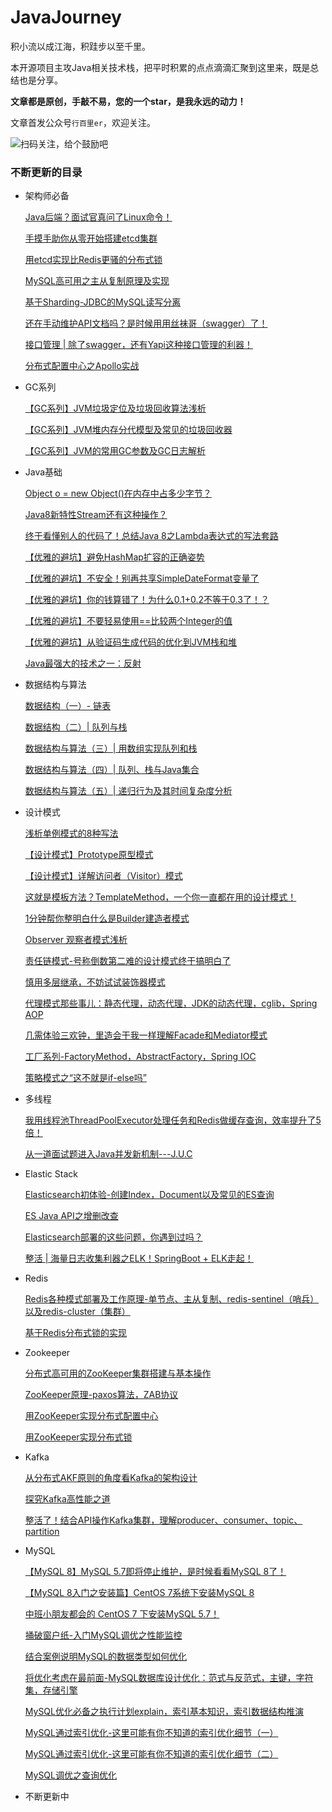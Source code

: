 # JavaJourney
积小流以成江海，积跬步以至千里。

本开源项目主攻Java相关技术栈，把平时积累的点点滴滴汇聚到这里来，既是总结也是分享。

**文章都是原创，手敲不易，您的一个star，是我永远的动力！**

文章首发公众号`行百里er`，欢迎关注。

![扫码关注，给个鼓励吧](https://gitee.com/xblzer/picture/raw/master/2020-10-29/1603936988710-%E4%BA%8C%E7%BB%B4%E7%A0%81.jpg)



### 不断更新的目录

- 架构师必备

  [Java后端？面试官真问了Linux命令！](http://mp.weixin.qq.com/s?__biz=MzI1MDU1MjkxOQ==&mid=100001980&idx=1&sn=1c0550210a0db5baad62f51e2252c987&chksm=69813f845ef6b692170640cff5e97a6bd94a9b2b42fbac093c6de86a4994eb1c9996a10e739c#rd)

  [手摸手助你从零开始搭建etcd集群](http://mp.weixin.qq.com/s?__biz=MzI1MDU1MjkxOQ==&mid=100002150&idx=1&sn=98a36e80c931c3de4d63e7ae535bdb15&chksm=69813e5e5ef6b7482e160226c641bab1716d14823fafc0d0fabc5aeca01abc2676fcc9c24d64#rd)

  [用etcd实现比Redis更骚的分布式锁](http://mp.weixin.qq.com/s?__biz=MzI1MDU1MjkxOQ==&mid=100002197&idx=1&sn=18eccce8af40256e0c6bd2d9544d9380&chksm=69813ead5ef6b7bb6dd6f866eeb9b7725b6d53ac45a339be41e4a675b67243b3ebd1c6477511#rd)

  [MySQL高可用之主从复制原理及实现](https://t.1yb.co/9IE4)

  [基于Sharding-JDBC的MySQL读写分离](https://t.1yb.co/9IEE)

  [还在手动维护API文档吗？是时候用用丝袜哥（swagger）了！](https://t.1yb.co/qv06)

  [接口管理 | 除了swagger，还有Yapi这种接口管理的利器！](https://t.1yb.co/srgM)

  [分布式配置中心之Apollo实战](https://t.1yb.co/trqy)

- GC系列

  [【GC系列】JVM垃圾定位及垃圾回收算法浅析](http://mp.weixin.qq.com/s?__biz=MzI1MDU1MjkxOQ==&mid=100002408&idx=1&sn=8385f11f1160c6a141302dfe33b9658e&chksm=69813d505ef6b4464f1a727fa1b1c7599e24c81b5c44027edc1901d03b04b36b0e2a84fb9a87#rd)

  [【GC系列】JVM堆内存分代模型及常见的垃圾回收器](https://t.1yb.co/82C5)

  [【GC系列】JVM的常用GC参数及GC日志解析](https://t.1yb.co/82Cs)

- Java基础

  [Object o = new Object()在内存中占多少字节？](https://t.1yb.co/quYj)

  [Java8新特性Stream还有这种操作？](http://mp.weixin.qq.com/s?__biz=MzI1MDU1MjkxOQ==&mid=100001184&idx=1&sn=1e5895d286ad138c37e23a206d83cecb&chksm=698132985ef6bb8e06ba1890e3688361179a449577bf0547a19e9f340b779410346c5bd6d08d#rd)

  [终于看懂别人的代码了！总结Java 8之Lambda表达式的写法套路](http://mp.weixin.qq.com/s?__biz=MzI1MDU1MjkxOQ==&mid=100001223&idx=1&sn=23e835628012fb5b66117f04412ea41a&chksm=698132ff5ef6bbe97750283664efe0145b90dac97fb8008b5c7e8be5775bdad23e8ea430fad5#rd)

  [【优雅的避坑】避免HashMap扩容的正确姿势](http://mp.weixin.qq.com/s?__biz=MzI1MDU1MjkxOQ==&mid=100001845&idx=1&sn=c8fb86be33337836737da95f5813a990&chksm=69813f0d5ef6b61baf45d6eb655b365666e42ca575436451c667f2846673c2f39b1b36b11369#rd)

  [【优雅的避坑】不安全！别再共享SimpleDateFormat变量了](http://mp.weixin.qq.com/s?__biz=MzI1MDU1MjkxOQ==&mid=100002282&idx=1&sn=d2cff4595250f17a000f94b316483596&chksm=69813ed25ef6b7c423e8b7ecf492d7909b927ef7084c5213be07a56daf2c799c87f5cb2aa8ea#rd)

  [【优雅的避坑】你的钱算错了！为什么0.1+0.2不等于0.3了！？](http://mp.weixin.qq.com/s?__biz=MzI1MDU1MjkxOQ==&mid=100001820&idx=1&sn=4ace09b751a1e6a32aeefcb7f012b012&chksm=69813f245ef6b632c19823791c03c6da50939784f0b84db2711b3117c80fffcb673d6aa0a901#rd)

  [【优雅的避坑】不要轻易使用==比较两个Integer的值](http://mp.weixin.qq.com/s?__biz=MzI1MDU1MjkxOQ==&mid=100001801&idx=1&sn=5c2cf1bb2d20df863abd2d1caa9e0d27&chksm=69813f315ef6b627bb727428b155f8fd0ddb2ac934b240e9a484c53362103d26eae698be4dcb#rd)

  [【优雅的避坑】从验证码生成代码的优化到JVM栈和堆](http://mp.weixin.qq.com/s?__biz=MzI1MDU1MjkxOQ==&mid=100001773&idx=1&sn=cf33661c355fca06abb7a8deb733812f&chksm=698130d55ef6b9c3f2b4cd5298e4f991375459faeb839a8d3f2bdea5e6bcab2bb30e049a2bb2#rd)

  [Java最强大的技术之一：反射](http://mp.weixin.qq.com/s?__biz=MzI1MDU1MjkxOQ==&mid=100001735&idx=1&sn=f9bb8087f110229b7787cc0d29096441&chksm=698130ff5ef6b9e9435d09f16eb4716bf17d2ade0207e3fcedbba47d16fbd8ef00f491ffd2e5#rd)

- 数据结构与算法

  [数据结构（一）- 链表](https://t.1yb.co/srio)

  [数据结构（二）| 队列与栈](https://t.1yb.co/sywf)

  [数据结构与算法（三）| 用数组实现队列和栈](https://t.1yb.co/trpZ)

  [数据结构与算法（四）| 队列、栈与Java集合](https://t.1yb.co/trqh)

  [数据结构与算法（五）| 递归行为及其时间复杂度分析](https://t.1yb.co/tNaW)

- 设计模式

  [浅析单例模式的8种写法](https://mp.weixin.qq.com/s/2VjQLRj4X_Pz8OzcwdJRfQ)
  
  [【设计模式】Prototype原型模式](http://mp.weixin.qq.com/s?__biz=MzI1MDU1MjkxOQ==&mid=100001712&idx=1&sn=a76195af0d82fc4890c27add5bbf9cd9&chksm=698130885ef6b99e9468dc29969d72c3c7a2467b28a15a931ddce6902d492c899c99eabe57d4#rd)
  
  [【设计模式】详解访问者（Visitor）模式](http://mp.weixin.qq.com/s?__biz=MzI1MDU1MjkxOQ==&mid=100001883&idx=1&sn=ebe60ee186c7acbe1f9dd2f48a81251a&chksm=69813f635ef6b675045159e72e487b9999ee9414fe7d3fd2fdab3452b54a7c8ce4de90281478#rd)
  
  [这就是模板方法？TemplateMethod，一个你一直都在用的设计模式！](https://t.1yb.co/59xn)
  
  [1分钟帮你整明白什么是Builder建造者模式](https://t.1yb.co/59xu)
  
  [Observer 观察者模式浅析](https://t.1yb.co/59xJ)
  
  [责任链模式-号称倒数第二难的设计模式终于搞明白了](https://t.1yb.co/59xZ)
  
  [慎用多层继承，不妨试试装饰器模式](https://t.1yb.co/59y7)
  
  [代理模式那些事儿：静态代理，动态代理，JDK的动态代理，cglib，Spring AOP](https://t.1yb.co/59yi)
  
  [几需体验三欢钟，里造会干我一样理解Facade和Mediator模式](https://t.1yb.co/59yr)
  
  [工厂系列-FactoryMethod，AbstractFactory，Spring IOC](https://t.1yb.co/59yA)
  
  [策略模式之“这不就是if-else吗”](https://t.1yb.co/59z3)


- 多线程

    [我用线程池ThreadPoolExecutor处理任务和Redis做缓存查询，效率提升了5倍！](http://mp.weixin.qq.com/s?__biz=MzI1MDU1MjkxOQ==&mid=100001317&idx=1&sn=42294b2068661ba4b4d214f6aafbdfb7&chksm=6981311d5ef6b80bf436ae595fb87b5ddea30e14bf6d1b4e1ab405b9594013a7816320f81692#rd)

    [从一道面试题进入Java并发新机制---J.U.C](http://mp.weixin.qq.com/s?__biz=MzI1MDU1MjkxOQ==&mid=100001154&idx=1&sn=080e5601e1a068a7367adb872bf209a7&chksm=698132ba5ef6bbacaf04724036e2000f8b8a88aa28dfc5bd6d298c5678dac00c0905b7aa2076#rd)

- Elastic Stack

    [Elasticsearch初体验-创建Index，Document以及常见的ES查询](https://t.1yb.co/quKh)

    [ES Java API之增删改查](https://t.1yb.co/quKP)

    [Elasticsearch部署的这些问题，你遇到过吗？](https://t.1yb.co/quLd)

    [整活 | 海量日志收集利器之ELK！SpringBoot + ELK走起！](https://t.1yb.co/quLu)

- Redis

    [Redis各种模式部署及工作原理-单节点、主从复制、redis-sentinel（哨兵）以及redis-cluster（集群）](http://mp.weixin.qq.com/s?__biz=MzI1MDU1MjkxOQ==&mid=100002259&idx=1&sn=5f72b51448d4c49d3fcb519eab05b0bf&chksm=69813eeb5ef6b7fde4785957d0252984187e0b489cbc9d345facf4c8766567824a6c7d44f0d2#rd)

    [基于Redis分布式锁的实现](http://mp.weixin.qq.com/s?__biz=MzI1MDU1MjkxOQ==&mid=100002320&idx=1&sn=eaaf6ad7c8b1450c0dc61ec8c808c4df&chksm=69813d285ef6b43ee18680f88984d228919391a90ff1535f8e75ccd957769edcbedbbb434207#rd)

- Zookeeper

    [分布式高可用的ZooKeeper集群搭建与基本操作](https://t.1yb.co/59Ac)

    [ZooKeeper原理-paxos算法，ZAB协议](https://t.1yb.co/59Af)

    [用ZooKeeper实现分布式配置中心](http://mp.weixin.qq.com/s?__biz=MzI1MDU1MjkxOQ==&mid=100001512&idx=1&sn=7f3d5efdcaaf4b5d3aa3867b79f686de&chksm=698131d05ef6b8c605d3fe8237bc94c0db18b51eac0f5d4076726677d065333a37460aa1d7ef#rd)

    [用ZooKeeper实现分布式锁](http://mp.weixin.qq.com/s?__biz=MzI1MDU1MjkxOQ==&mid=100001545&idx=1&sn=a11239e814e9f0054b2d3f284e269ba8&chksm=698130315ef6b927582a25a7507cd8d9eda61cca3ff9db5288ac1de094b6555886b0c6d1a13a#rd)

- Kafka

    [从分布式AKF原则的角度看Kafka的架构设计](https://t.1yb.co/quH2)

    [探究Kafka高性能之道](https://t.1yb.co/quHc)

    [整活了！结合API操作Kafka集群，理解producer、consumer、topic、partition](https://t.1yb.co/quHt)

    

- MySQL

    [【MySQL 8】MySQL 5.7即将停止维护，是时候看看MySQL 8了！](https://mp.weixin.qq.com/s?__biz=MzI1MDU1MjkxOQ==&mid=2247487414&idx=1&sn=b79c3e0e9870fb3e996bc38f6b425325&chksm=e981388edef6b1985c377cc7b96901ee37e9ddf32a812a50ccb32855f1bbc1176f3a1a629669#rd)

    [【MySQL 8入门之安装篇】CentOS 7系统下安装MySQL 8](https://mp.weixin.qq.com/s?__biz=MzI1MDU1MjkxOQ==&mid=2247487321&idx=1&sn=a485103b2799fccc585b5a23d28a95cf&chksm=e9813861def6b1770f6285fdf677cd43bbd254036f2ceb55116c32e3280f5c889a520d62094e#rd)

    [中班小朋友都会的 CentOS 7 下安装MySQL 5.7！](http://mp.weixin.qq.com/s?__biz=MzI1MDU1MjkxOQ==&mid=100000167&idx=1&sn=3b392431f89212ea96a16d5a93389242&chksm=6981369f5ef6bf89736ded3fd834dc22fba1c2cc54d4e2f6048fb3930e055270a740306efb31#rd)

    [捅破窗户纸-入门MySQL调优之性能监控](http://mp.weixin.qq.com/s?__biz=MzI1MDU1MjkxOQ==&mid=100000185&idx=1&sn=4e962f5b9dc34dad1079e3656d302c56&chksm=698136815ef6bf97c1776062926a110d80a1e719e55ac2e299394deebb559fe1472e5b69b4ae#rd)

    [结合案例说明MySQL的数据类型如何优化](http://mp.weixin.qq.com/s?__biz=MzI1MDU1MjkxOQ==&mid=100000228&idx=1&sn=88e329f7b330d921898d5d09641e77fb&chksm=698136dc5ef6bfca7889ca21c849f82b453f46cb48b595ede43c13282d5af1d68cf1e3f4fa20#rd)

    [将优化考虑在最前面-MySQL数据库设计优化：范式与反范式，主键，字符集，存储引擎](http://mp.weixin.qq.com/s?__biz=MzI1MDU1MjkxOQ==&mid=100000237&idx=1&sn=35041479d440d7d8f448bea63b61867a&chksm=698136d55ef6bfc35b31b9d003b9731a1aa67bb80d0c3ae9de05f5cd3cf19df8f4d024892730#rd)

    [MySQL优化必备之执行计划explain，索引基本知识，索引数据结构推演](http://mp.weixin.qq.com/s?__biz=MzI1MDU1MjkxOQ==&mid=100000253&idx=1&sn=e55ed089d68c0a6b6f9e6f9e12b2902c&chksm=698136c55ef6bfd3be8508fafae9f84ccc29e127b7eff76b190d985fd82892dd0f6ab857f594#rd)

    [MySQL通过索引优化-这里可能有你不知道的索引优化细节（一）](http://mp.weixin.qq.com/s?__biz=MzI1MDU1MjkxOQ==&mid=100000626&idx=1&sn=ee7686427c41127c4a6916e2edb81cd8&chksm=6981344a5ef6bd5c9a2979a010ccd24c0409c845564bba83ffa470bac79089c67abe8bf53335#rd)

    [MySQL通过索引优化-这里可能有你不知道的索引优化细节（二）](http://mp.weixin.qq.com/s?__biz=MzI1MDU1MjkxOQ==&mid=100000751&idx=1&sn=be0391a436f34a6fd53183f2c7b3b93e&chksm=698134d75ef6bdc1f9eef4ebdac9af5f2369803acb45f58ca526f46c8da530a3cf136d25e7af#rd)

    [MySQL调优之查询优化](http://mp.weixin.qq.com/s?__biz=MzI1MDU1MjkxOQ==&mid=100000870&idx=1&sn=5883625d302ce218ba3eac4be957df46&chksm=6981335e5ef6ba487826d094fbf0fdd44561c7fab32f1f9f40167d662359ca660d700dd63115#rd)

- 不断更新中

